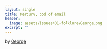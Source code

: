 ```yaml
---
layout: single
title: Mercury, god of email
header:
  image: assets/issues/01-folklore/George.png
excerpt: ""
---
```


by [George](https://www.instagram.com/jolo.goods/)
